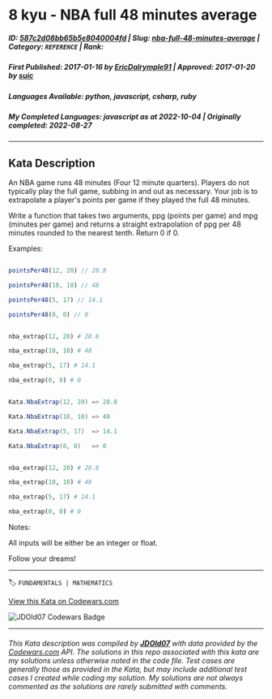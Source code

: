 # 8 kyu - NBA full 48 minutes average

##### **ID**: [587c2d08bb65b5e8040004fd](https://www.codewars.com/kata/587c2d08bb65b5e8040004fd) | **Slug**: [nba-full-48-minutes-average](https://www.codewars.com/kata/587c2d08bb65b5e8040004fd) | **Category**: `REFERENCE` | **Rank**: <span style="color:white">8 kyu</span>

##### **First Published**: 2017-01-16 ***by*** [EricDalrymple91](https://www.codewars.com/users/EricDalrymple91) | **Approved**: 2017-01-20 ***by*** [suic](https://www.codewars.com/users/suic)

##### **Languages Available**: python, javascript, csharp, ruby

##### **My Completed Languages**: javascript ***as at*** 2022-10-04 | **Originally completed**: 2022-08-27

---

## Kata Description


An NBA game runs 48 minutes (Four 12 minute quarters). Players do not typically play the full game, subbing in and out as necessary. Your job is to extrapolate a player's points per game if they played the full 48 minutes.



Write a function that takes two arguments, ppg (points per game) and mpg (minutes per game) and returns a straight extrapolation of ppg per 48 minutes rounded to the nearest tenth. Return 0 if 0.



Examples:

```javascript

pointsPer48(12, 20) // 28.8

pointsPer48(10, 10) // 48 

pointsPer48(5, 17) // 14.1 

pointsPer48(0, 0) // 0

```

```python

nba_extrap(12, 20) # 28.8

nba_extrap(10, 10) # 48

nba_extrap(5, 17) # 14.1

nba_extrap(0, 0) # 0

```

```csharp

Kata.NbaExtrap(12, 20) => 28.8

Kata.NbaExtrap(10, 10) => 48

Kata.NbaExtrap(5, 17)  => 14.1

Kata.NbaExtrap(0, 0)   => 0

```

```ruby

nba_extrap(12, 20) # 28.8

nba_extrap(10, 10) # 48

nba_extrap(5, 17) # 14.1

nba_extrap(0, 0) # 0

```



Notes:<br>

All inputs will be either be an integer or float.<br>

Follow your dreams!



---


🏷 `FUNDAMENTALS | MATHEMATICS`


[View this Kata on Codewars.com](https://www.codewars.com/kata/587c2d08bb65b5e8040004fd)

![](https://www.codewars.com/users/jdold07/badges/large "JDOld07 Codewars Badge")

---

###### *This Kata description was compiled by [**JDOld07**](https://tpstech.dev) with data provided by the [Codewars.com](https://www.codewars.com) API.  The solutions in this repo associated with this kata are my solutions unless otherwise noted in the code file.  Test cases are generally those as provided in the Kata, but may include additional test cases I created while coding my solution.  My solutions are not always commented as the solutions are rarely submitted with comments.*
